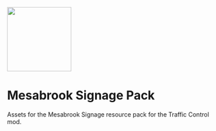 <img src="https://i.imgur.com/5hYlFJ1.png" width=150>

# Mesabrook Signage Pack

Assets for the Mesabrook Signage resource pack for the Traffic Control mod.